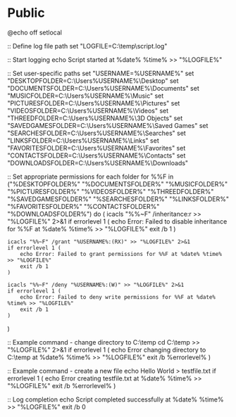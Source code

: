 # Public


@echo off
setlocal

:: Define log file path
set "LOGFILE=C:\temp\script.log"

:: Start logging
echo Script started at %date% %time% >> "%LOGFILE%"

:: Set user-specific paths
set "USERNAME=%USERNAME%"
set "DESKTOPFOLDER=C:\Users\%USERNAME%\Desktop"
set "DOCUMENTSFOLDER=C:\Users\%USERNAME%\Documents"
set "MUSICFOLDER=C:\Users\%USERNAME%\Music"
set "PICTURESFOLDER=C:\Users\%USERNAME%\Pictures"
set "VIDEOSFOLDER=C:\Users\%USERNAME%\Videos"
set "THREEDFOLDER=C:\Users\%USERNAME%\3D Objects"
set "SAVEDGAMESFOLDER=C:\Users\%USERNAME%\Saved Games"
set "SEARCHESFOLDER=C:\Users\%USERNAME%\Searches"
set "LINKSFOLDER=C:\Users\%USERNAME%\Links"
set "FAVORITESFOLDER=C:\Users\%USERNAME%\Favorites"
set "CONTACTSFOLDER=C:\Users\%USERNAME%\Contacts"
set "DOWNLOADSFOLDER=C:\Users\%USERNAME%\Downloads"

:: Set appropriate permissions for each folder
for %%F in ("%DESKTOPFOLDER%" "%DOCUMENTSFOLDER%" "%MUSICFOLDER%" "%PICTURESFOLDER%" "%VIDEOSFOLDER%" "%THREEDFOLDER%" "%SAVEDGAMESFOLDER%" "%SEARCHESFOLDER%" "%LINKSFOLDER%" "%FAVORITESFOLDER%" "%CONTACTSFOLDER%" "%DOWNLOADSFOLDER%") do (
    icacls "%%~F" /inheritance:r >> "%LOGFILE%" 2>&1
    if errorlevel 1 (
        echo Error: Failed to disable inheritance for %%F at %date% %time% >> "%LOGFILE%"
        exit /b 1
    )

    icacls "%%~F" /grant "%USERNAME%:(RX)" >> "%LOGFILE%" 2>&1
    if errorlevel 1 (
        echo Error: Failed to grant permissions for %%F at %date% %time% >> "%LOGFILE%"
        exit /b 1
    )

    icacls "%%~F" /deny "%USERNAME%:(W)" >> "%LOGFILE%" 2>&1
    if errorlevel 1 (
        echo Error: Failed to deny write permissions for %%F at %date% %time% >> "%LOGFILE%"
        exit /b 1
    )
)

:: Example command - change directory to C:\temp
cd C:\temp >> "%LOGFILE%" 2>&1
if errorlevel 1 (
    echo Error changing directory to C:\temp at %date% %time% >> "%LOGFILE%"
    exit /b %errorlevel%
)

:: Example command - create a new file
echo Hello World > testfile.txt
if errorlevel 1 (
    echo Error creating testfile.txt at %date% %time% >> "%LOGFILE%"
    exit /b %errorlevel%
)

:: Log completion
echo Script completed successfully at %date% %time% >> "%LOGFILE%"
exit /b 0
